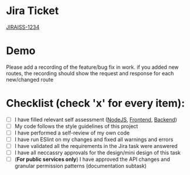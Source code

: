 # Jira Ticket
[JIRAISS-1234](https://spotinst.atlassian.net/browse/JIRAISS-1234)

# Demo
Please add a recording of the feature/bug fix in work. if you added new routes, the recording should show the request and response for each new/changed route

# Checklist (check 'x' for every item):
- [ ] I have filled relevant self assessment
([NodeJS](https://docs.google.com/forms/d/e/1FAIpQLSfl14u9AOBAmxVJ272tvO7XNuXE-EMvWaGcaRZalu1UAKB7RA/viewform), 
[Frontend](https://docs.google.com/forms/d/e/1FAIpQLSdiBPNKH81w_EkavihVL8Uwb0j7tP8PwJmLFYm2nCOQxz-1qw/viewform), 
[Backend](https://docs.google.com/forms/d/e/1FAIpQLSed_PsTJ5-XIWkFL6BSDE2AQRBVPmwc3PAmHZkUn-erzVI37Q/viewform?usp=sf_link))
- [ ] My code follows the style guidelines of this project
- [ ] I have performed a self-review of my own code
- [ ] I have run ESlint on my changes and fixed all warnings and errors
- [ ] I have validated all the requirements in the Jira task were answered
- [ ] I have all neccassry approvals for the design/mini design of this task
- [ ] (**For public services only**) I have approved the API changes and granular permission patterns (documentation subtask)
